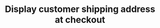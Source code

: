 ---
title: "Display customer shipping address at checkout"
name: "channelmeta_trade"
key: "display_shipping_address"
description: "Display customers shipping address on checkout page."
user_friendly_description: "Customers may want to confirm which address their order will be shipped to. You can easily turn this on to display the customers shipping address at checkout."
default: "false"
values: []
tags: [channelmeta,trade]
type: "meta"
process: "orders"
headless: true
---
